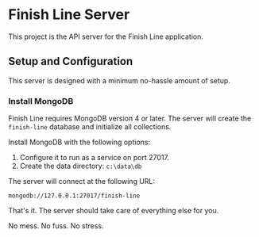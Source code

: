 # Finish Line Server

This project is the API server for the Finish Line application.

## Setup and Configuration

This server is designed with a minimum no-hassle amount of setup.

### Install MongoDB

Finish Line requires MongoDB version 4 or later. The server will create the `finish-line` database and initialize all collections.

Install MongoDB with the following options:

1. Configure it to run as a service on port 27017.
2. Create the data directory: `c:\data\db`

The server will connect at the following URL:

```
mongodb://127.0.0.1:27017/finish-line
```

That's it. The server should take care of everything else for you.

No mess. No fuss. No stress.
